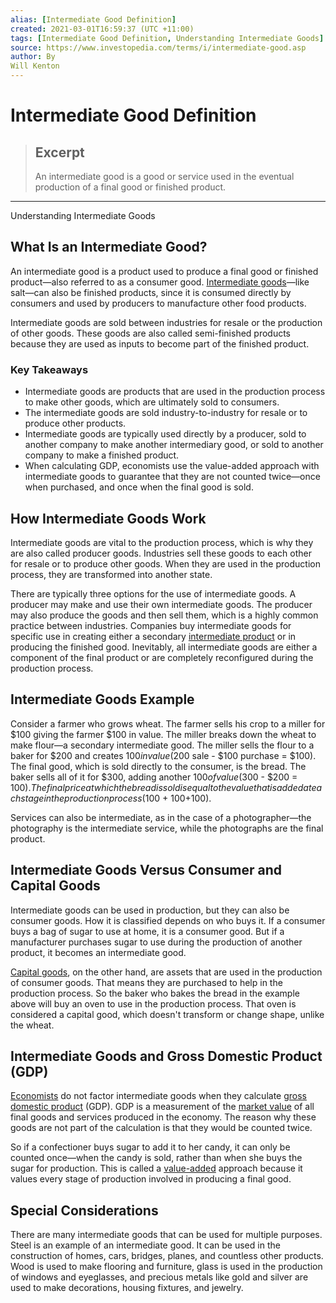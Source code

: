 ```yaml
---
alias: [Intermediate Good Definition]
created: 2021-03-01T16:59:37 (UTC +11:00)
tags: [Intermediate Good Definition, Understanding Intermediate Goods]
source: https://www.investopedia.com/terms/i/intermediate-good.asp
author: By
Will Kenton
---
```


# Intermediate Good Definition

> ## Excerpt
> An intermediate good is a good or service used in the eventual production of a final good or finished product.

---

Understanding Intermediate Goods
## What Is an Intermediate Good?

An intermediate good is a product used to produce a final good or finished product—also referred to as a consumer good. [Intermediate goods](https://www.investopedia.com/ask/answers/what-are-leading-lagging-and-coincident-indicators/)—like salt—can also be finished products, since it is consumed directly by consumers and used by producers to manufacture other food products.

Intermediate goods are sold between industries for resale or the production of other goods. These goods are also called semi-finished products because they are used as inputs to become part of the finished product.

### Key Takeaways

-   Intermediate goods are products that are used in the production process to make other goods, which are ultimately sold to consumers.
-   The intermediate goods are sold industry-to-industry for resale or to produce other products.
-   Intermediate goods are typically used directly by a producer, sold to another company to make another intermediary good, or sold to another company to make a finished product.
-   When calculating GDP, economists use the value-added approach with intermediate goods to guarantee that they are not counted twice—once when purchased, and once when the final good is sold.

## How Intermediate Goods Work

Intermediate goods are vital to the production process, which is why they are also called producer goods. Industries sell these goods to each other for resale or to produce other goods. When they are used in the production process, they are transformed into another state.

There are typically three options for the use of intermediate goods. A producer may make and use their own intermediate goods. The producer may also produce the goods and then sell them, which is a highly common practice between industries. Companies buy intermediate goods for specific use in creating either a secondary [intermediate product](https://www.investopedia.com/articles/technical/03/060303.asp) or in producing the finished good. Inevitably, all intermediate goods are either a component of the final product or are completely reconfigured during the production process.

## Intermediate Goods Example

Consider a farmer who grows wheat. The farmer sells his crop to a miller for $100 giving the farmer $100 in value. The miller breaks down the wheat to make flour—a secondary intermediate good. The miller sells the flour to a baker for $200 and creates $100 in value ($200 sale - $100 purchase = $100). The final good, which is sold directly to the consumer, is the bread. The baker sells all of it for $300, adding another $100 of value ($300 - $200 = $100). The final price at which the bread is sold is equal to the value that is added at each stage in the production process ($100 + $100 + $100).

Services can also be intermediate, as in the case of a photographer—the photography is the intermediate service, while the photographs are the final product.

## Intermediate Goods Versus Consumer and Capital Goods

Intermediate goods can be used in production, but they can also be consumer goods. How it is classified depends on who buys it. If a consumer buys a bag of sugar to use at home, it is a consumer good. But if a manufacturer purchases sugar to use during the production of another product, it becomes an intermediate good.

[Capital goods](https://www.investopedia.com/terms/c/capitalgoods.asp), on the other hand, are assets that are used in the production of consumer goods. That means they are purchased to help in the production process. So the baker who bakes the bread in the example above will buy an oven to use in the production process. That oven is considered a capital good, which doesn't transform or change shape, unlike the wheat.

## Intermediate Goods and Gross Domestic Product (GDP)

[Economists](https://www.investopedia.com/terms/e/economist.asp) do not factor intermediate goods when they calculate [gross domestic product](https://www.investopedia.com/terms/g/gdp.asp) (GDP). GDP is a measurement of the [market value](https://www.investopedia.com/terms/m/marketvalue.asp) of all final goods and services produced in the economy. The reason why these goods are not part of the calculation is that they would be counted twice.

So if a confectioner buys sugar to add it to her candy, it can only be counted once—when the candy is sold, rather than when she buys the sugar for production. This is called a [value-added](https://www.investopedia.com/terms/v/valueadded.asp) approach because it values every stage of production involved in producing a final good.

## Special Considerations

There are many intermediate goods that can be used for multiple purposes. Steel is an example of an intermediate good. It can be used in the construction of homes, cars, bridges, planes, and countless other products. Wood is used to make flooring and furniture, glass is used in the production of windows and eyeglasses, and precious metals like gold and silver are used to make decorations, housing fixtures, and jewelry.
